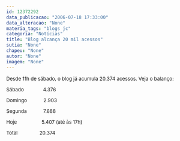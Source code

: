 ```yaml
---
id: 12372292
data_publicacao: "2006-07-18 17:33:00"
data_alteracao: "None"
materia_tags: "blogs jc"
categoria: "Notícias"
title: "Blog alcança 20 mil acessos"
sutia: "None"
chapeu: "None"
autor: "None"
imagem: "None"
---
```

<p><FONT size=2></p>
<p><P>Desde 11h de sábado, o blog já acumula 20.374 acessos. Veja o balanço:</P></p>
<p><P>Sábado&nbsp;&nbsp;&nbsp;&nbsp;&nbsp;&nbsp;&nbsp;&nbsp;&nbsp;&nbsp;&nbsp;&nbsp;&nbsp;&nbsp;4.376 </P></p>
<p><P>Domingo&nbsp;&nbsp;&nbsp;&nbsp;&nbsp;&nbsp;&nbsp;&nbsp;&nbsp;&nbsp;&nbsp; 2.903 </P></p>
<p><P>Segunda&nbsp;&nbsp;&nbsp;&nbsp;&nbsp;&nbsp;&nbsp;&nbsp;&nbsp;&nbsp;&nbsp; 7.688</P></p>
<p><P>Hoje&nbsp;&nbsp;&nbsp;&nbsp;&nbsp;&nbsp;&nbsp;&nbsp;&nbsp;&nbsp;&nbsp;&nbsp;&nbsp;&nbsp;&nbsp;&nbsp;&nbsp;&nbsp;5.407 (até às 17h)</P></p>
<p><P>Total&nbsp;&nbsp;&nbsp;&nbsp;&nbsp;&nbsp;&nbsp;&nbsp;&nbsp;&nbsp;&nbsp;&nbsp;&nbsp;&nbsp;&nbsp;&nbsp;20.374</P></FONT> </p>
